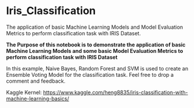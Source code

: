 # Iris_Classification
The application of basic Machine Learning Models and Model Evaluation Metrics to perform classification task with IRIS Dataset.

**The Purpose of this notebook is to demonstrate the application of basic Machine Learning Models and some basic Model Evaluation Metrics to perform classification task with IRIS Dataset**

In this example, Naive Bayes, Random Forest and SVM is used to create an Ensemble Voting Model for the classification task. Feel free to drop a comment and feedback.

Kaggle Kernel: https://www.kaggle.com/heng8835/iris-classification-with-machine-learning-basics/
